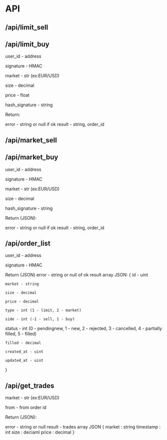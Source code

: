 # API 

## /api/limit_sell
## /api/limit_buy

user_id - address

signature - HMAC

market - str (ex:EUR/USD)

size - decimal

price - float

hash_signature - string

Return:

error -  string or null if ok
result - string, order_id 



## /api/market_sell
## /api/market_buy

user_id - address

signature - HMAC

market - str (ex:EUR/USD)

size - decimal

hash_signature - string

Return (JSON):

error -  string or null if ok
result - string, order_id 


## /api/order_list
user_id - address

signature - HMAC

Return (JSON)
error  - string or null of ok
result array JSON:
{
    id - uint

    market - string

    size - decimal
    
    price - decimal
    
    type - int (1 - limit, 2 - market)
    
    side - int (-1 - sell, 1 - buy)
status - int (0 - pendingnew, 1 - new, 2 -            rejected, 3 - cancelled, 4 - partially            filled, 5 - filled)

    filled - decimal 

    created_at - uint

    updated_at - uint 
}


## /api/get_trades

market - str (ex:EUR/USD)

from - from order id

Return (JSON):

error - string or null
result - trades array JSON
{
	market : string
	timestamp  :  int
	size   : deciaml
    price  : decimal
}